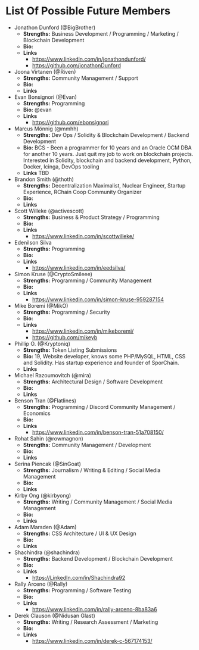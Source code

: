 # List Of Possible Future Members

- Jonathon Dunford (@BigBrother)
  - **Strengths:** Business Development / Programming / Marketing / Blockchain Development
  - **Bio:**
  - **Links**
    - https://www.linkedin.com/in/jonathondunford/
    - https://github.com/jonathonDunford
- Joona Virtanen (@Riven)
  - **Strengths:** Community Management / Support
  - **Bio:**
  - **Links**
- Evan Bonsignori (@Evan)
  - **Strengths:** Programming
  - **Bio:** @evan
  - **Links**
    - https://github.com/ebonsignori
- Marcus Mönnig (@mmhh)
  - **Strengths:** Dev Ops / Solidity & Blockchain Development / Backend Development
  - **Bio:** BCS - Been a programmer for 10 years and an Oracle OCM DBA for another 10 years. Just quit my job to work on blockchain projects. Interested in Solidity, blockchain and backend development, Python, Docker, Icinga, DevOps tooling
  - **Links** TBD
- Brandon Smith (@thoth)
  - **Strengths:** Decentralization Maximalist, Nuclear Engineer, Startup Experience, RChain Coop Community Organizer
  - **Bio:**
  - **Links**
- Scott Willeke (@activescott)
  - **Strengths:** Business & Product Strategy / Programming
  - **Bio:**
  - **Links**
    - https://www.linkedin.com/in/scottwilleke/
- Edenilson Silva
  - **Strengths:** Programming
  - **Bio:**
  - **Links**
    - https://www.linkedin.com/in/eedsilva/
- Simon Kruse (@CryptoSmileee)
  - **Strengths:** Programming / Community Management
  - **Bio:**
  - **Links**
    - https://www.linkedin.com/in/simon-kruse-959287154
- Mike Boremi (@MikO)
  - **Strengths:** Programming / Security
  - **Bio:**
  - **Links**
	- https://www.linkedin.com/in/mikeboremi/
	- https://github.com/mikeyb
- Phillip O. (@Kryptoniq)
  - **Strengths:** Token Listing Submissions
  - **Bio:** 19, Website developer, knows some PHP/MySQL, HTML, CSS and Solidity. Has startup experience and founder of SporChain.
  - **Links**
- Michael Razoumovitch (@mira)
  - **Strengths:** Architectural Design / Software Development
  - **Bio:** 
  - **Links**
- Benson Tran (@Flatlines)
  - **Strengths:** Programming / Discord Community Management / Economics
  - **Bio:** 
  - **Links**
    - https://www.linkedin.com/in/benson-tran-51a708150/
- Rohat Sahin (@rowmagnon)
  - **Strengths:** Community Management / Development
  - **Bio:** 
  - **Links**
- Serina Piencak (@SinGoat)
  - **Strengths:** Journalism / Writing & Editing / Social Media Management
  - **Bio:** 
  - **Links**
- Kirby Ong (@kirbyong)
  - **Strengths:** Writing / Community Management / Social Media Management
  - **Bio:** 
  - **Links**
- Adam Marsden (@Adam)
  - **Strengths:** CSS Architecture / UI & UX Design
  - **Bio:** 
  - **Links**
- Shachindra (@shachindra)
  - **Strengths:** Backend Development / Blockchain Development
  - **Bio:** 
  - **Links**
    - https://LinkedIn.com/in/Shachindra92
- Rally Arceno (@Rally)
  - **Strengths:** Programming / Software Testing
  - **Bio:** 
  - **Links**
    - https://www.linkedin.com/in/rally-arceno-8ba83a6
- Derek Clauson (@Nidusan Glast)
  - **Strengths:** Writing / Research Assessment / Marketing 
  - **Bio:** 
  - **Links**
    - https://www.linkedin.com/in/derek-c-567174153/
